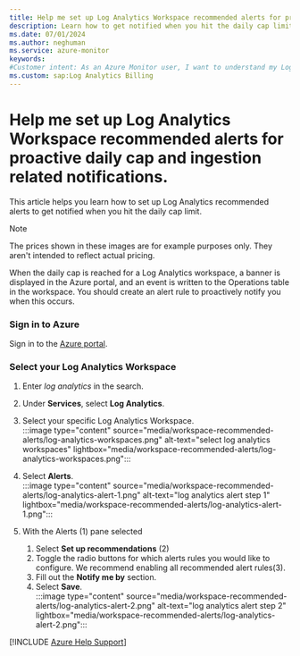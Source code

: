```yaml
---
title: Help me set up Log Analytics Workspace recommended alerts for proactive daily cap and ingestion related notifications.
description: Learn how to get notified when you hit the daily cap limit.
ms.date: 07/01/2024
ms.author: neghuman
ms.service: azure-monitor
keywords:
#Customer intent: As an Azure Monitor user, I want to understand my Log Analytics workspace's bill including what's included in the cost and how to read the detailed usage reports.
ms.custom: sap:Log Analytics Billing
---
```

# Help me set up Log Analytics Workspace recommended alerts for proactive daily cap and ingestion related notifications.

This article helps you learn how to set up Log Analytics recommended alerts to get notified when you hit the daily cap limit.

> [!NOTE]
> The prices shown in these images are for example purposes only. They aren't intended to reflect actual pricing.

When the daily cap is reached for a Log Analytics workspace, a banner is displayed in the Azure portal, and an event is written to the Operations table in the workspace. You should create an alert rule to proactively notify you when this occurs.

<!-- Sign into the Azure portal to get started.

1. In the Azure portal, navigate to your Log Analytics resource. -->
### Sign in to Azure

Sign in to the [Azure portal](https://portal.azure.com).

### Select your Log Analytics Workspace

1. Enter *log analytics* in the search.
1. Under **Services**, select **Log Analytics**.

1. Select your specific Log Analytics Workspace.  
:::image type="content" source="media/workspace-recommended-alerts/log-analytics-workspaces.png" alt-text="select log analytics workspaces" lightbox="media/workspace-recommended-alerts/log-analytics-workspaces.png":::

1. Select **Alerts**.  
:::image type="content" source="media/workspace-recommended-alerts/log-analytics-alert-1.png" alt-text="log analytics alert step 1" lightbox="media/workspace-recommended-alerts/log-analytics-alert-1.png":::

1. With the Alerts (1) pane selected
    1. Select **Set up recommendations** (2)
    1. Toggle the radio buttons for which alerts rules you would like to configure. We recommend enabling all recommended alert rules(3).
    1. Fill out the **Notify me by** section.
    1. Select **Save**.  
    :::image type="content" source="media/workspace-recommended-alerts/log-analytics-alert-2.png" alt-text="log analytics alert step 2" lightbox="media/workspace-recommended-alerts/log-analytics-alert-2.png":::

[!INCLUDE [Azure Help Support](../../../../includes/azure-help-support.md)]
